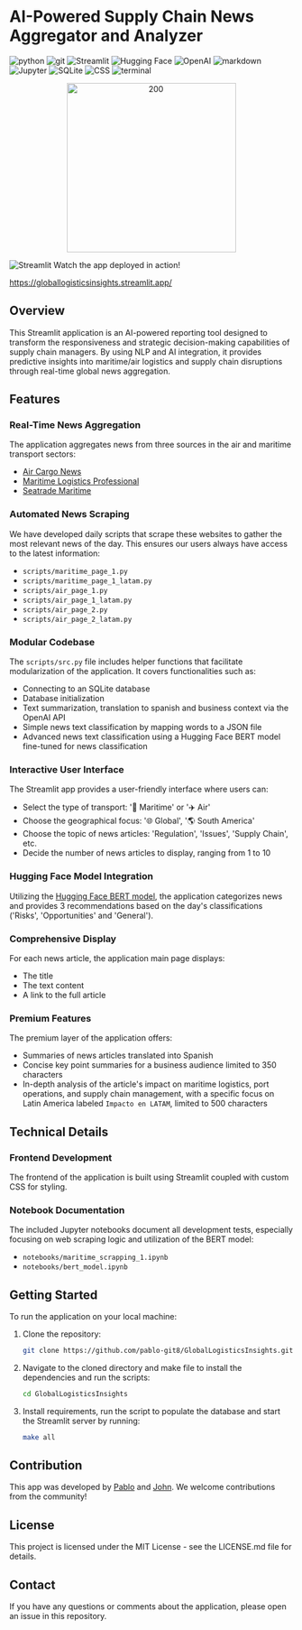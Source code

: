 # AI-Powered Supply Chain News Aggregator and Analyzer

![python](https://img.shields.io/badge/Python-3776AB?style=for-the-badge&logo=python&logoColor=white)
![git](https://img.shields.io/badge/GIT-E44C30?style=for-the-badge&logo=git&logoColor=white)
![Streamlit](https://img.shields.io/badge/Streamlit-FF4B4B?style=for-the-badge&logo=Streamlit&logoColor=white)
![Hugging Face](https://img.shields.io/badge/Hugging%20Face-F9AB00?style=for-the-badge&logo=HuggingFace&logoColor=white)
![OpenAI](https://img.shields.io/badge/OpenAI-412991?style=for-the-badge&logo=OpenAI&logoColor=white)
![markdown](https://img.shields.io/badge/Markdown-000000?style=for-the-badge&logo=markdown&logoColor=white)
![Jupyter](https://img.shields.io/badge/Jupyter-F37626?style=for-the-badge&logo=Jupyter&logoColor=white)
![SQLite](https://img.shields.io/badge/SQLite-003B57?style=for-the-badge&logo=sqlite&logoColor=white)
![CSS](https://img.shields.io/badge/CSS-1572B6?style=for-the-badge&logo=css3&logoColor=white)
![terminal](https://img.shields.io/badge/windows%20terminal-4D4D4D?style=for-the-badge&logo=windows%20terminal&logoColor=white)

<p align="center">
	<img src="https://raw.githubusercontent.com/pablo-git8/GlobalLogisticsInsights/main/images/14c0ecef-68ef-4ce8-8bfe-bd63176ea5ef.png" alt="200" width="300"/>
</p>

![Streamlit](https://img.shields.io/badge/Streamlit-00B3E6?style=plastic&logo=Streamlit&logoColor=white)  Watch the app deployed in action!

https://globallogisticsinsights.streamlit.app/

## Overview

This Streamlit application is an AI-powered reporting tool designed to transform the responsiveness and strategic decision-making capabilities of supply chain managers. By using NLP and AI integration, it provides predictive insights into maritime/air logistics and supply chain disruptions through real-time global news aggregation.

## Features

### Real-Time News Aggregation

The application aggregates news from three sources in the air and maritime transport sectors:

- [Air Cargo News](https://www.aircargonews.net/)
- [Maritime Logistics Professional](https://www.maritimelogisticsprofessional.com)
- [Seatrade Maritime](https://www.seatrade-maritime.com/)

### Automated News Scraping

We have developed daily scripts that scrape these websites to gather the most relevant news of the day. This ensures our users always have access to the latest information:

- `scripts/maritime_page_1.py`
- `scripts/maritime_page_1_latam.py`
- `scripts/air_page_1.py`
- `scripts/air_page_1_latam.py`
- `scripts/air_page_2.py`
- `scripts/air_page_2_latam.py`

### Modular Codebase

The `scripts/src.py` file includes helper functions that facilitate modularization of the application. It covers functionalities such as:

- Connecting to an SQLite database
- Database initialization
- Text summarization, translation to spanish and business context via the OpenAI API
- Simple news text classification by mapping words to a JSON file
- Advanced news text classification using a Hugging Face BERT model fine-tuned for news classification

### Interactive User Interface

The Streamlit app provides a user-friendly interface where users can:

- Select the type of transport: '🚢 Maritime' or '✈️ Air'
- Choose the geographical focus: '🌐 Global', '🌎 South America'
- Choose the topic of news articles: 'Regulation', 'Issues', 'Supply Chain', etc.
- Decide the number of news articles to display, ranging from 1 to 10

### Hugging Face Model Integration

Utilizing the [Hugging Face BERT model](https://huggingface.co/spaces/manideepvemula/supply-chain/tree/main/riskclassification_finetuned_xlnet_model_ld), the application categorizes news and provides 3 recommendations based on the day's classifications ('Risks', 'Opportunities' and 'General').

### Comprehensive Display

For each news article, the application main page displays:

- The title
- The text content
- A link to the full article

### Premium Features

The premium layer of the application offers:

- Summaries of news articles translated into Spanish
- Concise key point summaries for a business audience limited to 350 characters
- In-depth analysis of the article's impact on maritime logistics, port operations, and supply chain management, with a specific focus on Latin America labeled `Impacto en LATAM`, limited to 500 characters

## Technical Details

### Frontend Development

The frontend of the application is built using Streamlit coupled with custom CSS for styling.

### Notebook Documentation

The included Jupyter notebooks document all development tests, especially focusing on web scraping logic and utilization of the BERT model:

- `notebooks/maritime_scrapping_1.ipynb`
- `notebooks/bert_model.ipynb`

## Getting Started

To run the application on your local machine:

1. Clone the repository:
   ```sh
   git clone https://github.com/pablo-git8/GlobalLogisticsInsights.git
   ```

2. Navigate to the cloned directory and make file to install the dependencies and run the scripts:
   ```sh
   cd GlobalLogisticsInsights
   ```

3. Install requirements, run the script to populate the database and start the Streamlit server by running:
   ```sh
   make all

   ```

## Contribution

This app was developed by [Pablo](https://github.com/pablo-git8) and [John](https://github.com/JohnOMDev). We welcome contributions from the community!

## License

This project is licensed under the MIT License - see the LICENSE.md file for details.

## Contact

If you have any questions or comments about the application, please open an issue in this repository.
